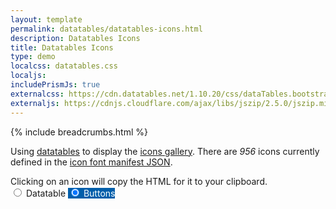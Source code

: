 ```yaml
---
layout: template
permalink: datatables/datatables-icons.html
description: Datatables Icons
title: Datatables Icons
type: demo
localcss: datatables.css
localjs: 
includePrismJs: true
externalcss: https://cdn.datatables.net/1.10.20/css/dataTables.bootstrap4.min.css, https://cdn.datatables.net/buttons/1.6.1/css/buttons.bootstrap4.min.css, https://cdn.datatables.net/responsive/2.2.3/css/responsive.dataTables.min.css
externaljs: https://cdnjs.cloudflare.com/ajax/libs/jszip/2.5.0/jszip.min.js, https://cdn.datatables.net/1.10.20/js/jquery.dataTables.min.js, https://cdn.datatables.net/1.10.20/js/dataTables.bootstrap4.min.js, https://cdn.datatables.net/buttons/1.6.1/js/dataTables.buttons.min.js, https://cdn.datatables.net/buttons/1.6.1/js/buttons.bootstrap4.min.js, https://cdn.datatables.net/buttons/1.6.1/js/buttons.html5.min.js, https://cdnjs.cloudflare.com/ajax/libs/clipboard.js/2.0.4/clipboard.min.js, https://cdn.datatables.net/responsive/2.2.3/js/dataTables.responsive.min.js
---
```


{% include breadcrumbs.html %}
 
<style>
	/* styles for this demo */
	.card {
		cursor: pointer;
	}

	.btn-secondary:not(:disabled):not(.disabled).active {
		background-color: #005eaa!important;
		border-color: #005eaa!important;
		color: #fff!important;
	}

	#datatable {
		display:none;
		font-size: smaller;
	}

	@media (max-width: 767.98px) { 
		.btn-group {
			margin-bottom: 1rem;
		}
		.btn-group .btn {
			font-size: .875rem;
		}
		.btn-group div.dt-buttons {
			margin-bottom: 0;
		}

		#datatable td:nth-child(2), #datatable th:nth-child(2), #datatable td:nth-child(3), #datatable th:nth-child(3) {
			display: table-cell;
		}
		#datatable td, #datatable th {
			display: none;
		}		
	}
</style>

<p>Using <a href="https://datatables.net/">datatables</a> to display the <a href="https://www.cdc.gov/wcms/4.0/cdc-wp/image-types/standard-icons.html">icons gallery</a>. There are <i>956</i> icons currently defined in the <a href="https://www.cdc.gov/TemplatePackage/4.0/assets/json/cdc_iconfont_manifest.json">icon font manifest JSON</a>.</p>
<div class="alert alert-info col-md-7" role="alert">
<span class="x32 fill-p cdc-icon-info-circle"></span> Clicking on an icon will copy the HTML for it to your clipboard.
</div>
<div class="btn-group btn-group-toggle" data-toggle="buttons">
	<label class="btn btn-secondary">
		<input type="radio" name="options" data-id="datatable" autocomplete="off"> Datatable
	</label>
	<label class="btn btn-secondary active">
		<input type="radio" name="options" data-id="buttons" autocomplete="off" checked> Buttons
	</label>
</div>
<div class="btn-group btn-group-toggle btn-group-2" data-toggle="buttons"></div>

<table id="datatable" class="table table-striped w-100"></table>

<div class="row">
	<div class="col">
		<pre id="script-output"></pre>
	</div>
</div>

<script id="prism-source">

window.addEventListener( 'DOMContentLoaded', function() {
	( function( $ ) {
		loadIcons();

		// toggle the datatable vs buttons view
		$( 'input[name="options"]' ).on( 'change', function() {
			var t = $(this).data('id').toLowerCase();
			$( '#datatable' ).hide();
			$( '#buttons' ).hide();
			$( '#' + t ).show();
		} )
	} )( jQuery );
} );

// fetch the icons
function loadIcons() {
	$.ajax( {
		url: 'https://www.cdc.gov/TemplatePackage/4.0/assets/json/cdc_iconfont_manifest.json',
		dataType: 'json',
		crossDomain: true,
		success: function( resp ) {
			loadCategories( resp );
		},
		error: function() {
			console.log( 'icon error' );
		}
	} );
}

// fetch the categories
function loadCategories( icons ) {
	$.ajax( {
		url: 'https://www.cdc.gov/TemplatePackage/4.0/assets/json/cdc_iconfont_categories.json',
		dataType: 'json',
		crossDomain: true,
		success: function( resp ) {
			var keyword = '',
				category = '',
				t = '';
			$.each( icons, function( idx, obj ) {
				t = resp.icons[ obj.title ];
				keyword = getProperty( function() {
					return t.keywords;
				}, [] );
				obj.keywords = keyword;
				category = getProperty( function() {
					return t.categories;
				}, [] );
				obj.categories = category;				
			} );
			loadData( icons );
		},
		error: function() {
			console.log( 'categories error' );
		}
	} );
}

// returns the property or the default value (typeof property always throws undefined)
function getProperty( fn, val ) {
	try {
		return fn();
	} catch ( e ) {
		return val;
	}
}

// load the data from the icons and the categories (combined) into the datatable
function loadData( data ) {
	var arr = [],
		top = 0;

	// place the json in an array for datatables to process
	$.each( data, function( idx, obj ) {
		arr.push( obj )
	} );

	$( '#datatable' ).on( 'preInit.dt', function() {
		// append the buttons div for use later
		$( this ).after( '<div id="buttons"></div>' );
	} ).DataTable( {
		data: arr,
		pageLength: 24,
		stateSave: true,
		lengthChange: false,
		responsive: true,
		columns: [ {
			data: 'index',
			title: 'ID'
		}, {
			data: 'title',
			title: 'Title'
		}, {
			data: 'class',
			title: 'Class'
		}, {
			data: 'path',
			title: 'Path'
		}, {
			data: 'friendlyName',
			title: 'Friendly Name'
		}, {
			data: 'keywords',
			title: 'Keywords'
		}, {
			data: 'categories',
			title: 'Categories'
		} ],
		initComplete: function( settings, json ) {
			addButtons( this );
			addClearButton( this );
			setupClipboard();
		},
		preDrawCallback: function( settings ) {
			// empty the output (if it exists) prior to redrawing
			$( '#buttons' ).empty();

			// maintain the scroll position for redraw
			top  = window.pageYOffset || document.documentElement.scrollTop;
		},
		rowCallback: function( row, data, index ) {
			var opencard = '<div class="col-lg-2 col-12 col-sm-6 col-md-4 mb-2"><div class="card h-6 ds-8" style="border: 1px solid rgba(0,0,0,.125)">',
				openbody = '<div class="card-body text-center">',
				closebody = '</div>',
				closecard = '</div></div>',
				output = '';
			output += '<span class="x32 fill-p ' + data[ 'class' ] + '"></span>';
			output += '<b class="d-block">' + data[ 'friendlyName' ] + '</b>';
			$( '#buttons' ).append( opencard + openbody + output + closebody + closecard );
		},
		drawCallback: function( settings ) {
			// after the rows (columns) have been generated, wrap them into rows as needed
			var divs = $( '#buttons > .col-lg-2' );
			for ( var i = 0; i < divs.length; i += 6 ) {
				divs.slice( i, i + 6 ).wrapAll( '<div class="row mb-3"></div>' );
			}

			window.scrollTo( 0, top );
		},
	} );
}

// append the action buttons to the 2nd button group
function addButtons( table ) {
	var buttons = new $.fn.dataTable.Buttons( table, {
		buttons: [ 'copyHtml5', 'excelHtml5', 'csvHtml5', 'pdfHtml5' ]
	} ).container().appendTo( $( '.btn-group-2' ) );
}

function addClearButton( table ) {
	var btnClear = $( '<div class="input-group-append"><button class="btn btn-outline-secondary" id="btn-clear" type="button"><span class="cdc-icon-close"></span></button><button class="btn btn-outline-secondary" id="btn-search" type="button"><span class="cdc-icon-search-light"></span></button></div>' ),
		filter = $( '#' + table[ 0 ].id ).parents( '.dataTables_wrapper' ).find( '.dataTables_filter' );

	filter.find( 'label' ).addClass( 'input-group input-group-sm' );
	filter.find( 'input' ).after( btnClear );

	$( '#' + table[ 0 ].id + '_wrapper #btn-clear' ).click( function() {
		$( '#' + table[ 0 ].id ).dataTable().fnFilter( '' );
	} );

	$( '#' + table[ 0 ].id + '_wrapper #btn-search' ).click( function() {
		$( '#' + table[ 0 ].id ).dataTable().fnFilter( filter.find( 'input' ).val() );
	} );

	filter.find('input').off('input')
	// 	.on('input', function(e){
	// 		console.log(e)
	// if (e.which == 13){
	// oTable.fnFilter($(this).val(), null, false, true);
	// }
	// });
}

// add clipboard functionality to each button
function setupClipboard() {
	new ClipboardJS( '.card', {
		text: function( t ) {
			return $( t ).find( 'span' )[ 0 ].outerHTML;
		}
	} ).on( 'success', function( e ) {
		setTooltip( e.trigger, 'Copied!' );
		hideTooltip( e.trigger );
	} ).on( 'error', function( e ) {
		setTooltip( e.trigger, 'Failed!' );
		hideTooltip( e.trigger );
	} );

	$( '.card' ).tooltip( {
		trigger: 'click',
		placement: 'bottom'
	} );
}

// show the tooltip with the message passed in
function setTooltip( btn, message ) {
	$( btn ).tooltip( 'hide' ).attr( 'data-original-title', message ).tooltip( 'show' );
}

// hide the tooltip after timeout
function hideTooltip( btn ) {
	setTimeout( function() {
		$( btn ).tooltip( 'hide' );
	}, 1000 );
}
</script>